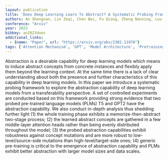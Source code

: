 ```yaml
---
layout: publication
title: 'Does Deep Learning Learn To Abstract? A Systematic Probing Framework'
authors: An Shengnan, Lin Zeqi, Chen Bei, Fu Qiang, Zheng Nanning, Lou Jian-guang
conference: "Arxiv"
year: 2023
bibkey: an2023does
additional_links:
  - {name: "Paper", url: "https://arxiv.org/abs/2302.11978"}
tags: ['Attention Mechanism', 'GPT', 'Model Architecture', 'Pretraining Methods', 'Security', 'Tools', 'Training Techniques']
---
```

Abstraction is a desirable capability for deep learning models which means to induce abstract concepts from concrete instances and flexibly apply them beyond the learning context. At the same time there is a lack of clear understanding about both the presence and further characteristics of this capability in deep learning models. In this paper we introduce a systematic probing framework to explore the abstraction capability of deep learning models from a transferability perspective. A set of controlled experiments are conducted based on this framework providing strong evidence that two probed pre-trained language models (PLMs) T5 and GPT2 have the abstraction capability. We also conduct in-depth analysis thus shedding further light (1) the whole training phase exhibits a memorize-then-abstract two-stage process; (2) the learned abstract concepts are gathered in a few middle-layer attention heads rather than being evenly distributed throughout the model; (3) the probed abstraction capabilities exhibit robustness against concept mutations and are more robust to low-level/source-side mutations than high-level/target-side ones; (4) generic pre-training is critical to the emergence of abstraction capability and PLMs exhibit better abstraction with larger model sizes and data scales.
